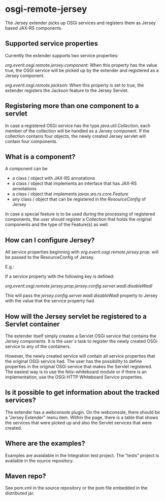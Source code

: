 osgi-remote-jersey
==================

The Jersey extender picks up OSGi services and registers them as Jersey
based JAX-RS components.


## Supported service properties

Currently the extender supports two service properties:

_org.everit.osgi.remote.jersey.component_: When this property has the value
true, the OSGi service will be picked up by the extender and registered as
a Jersey component.

_org.everit.osgi.remote.jackson_: When this property is set to true, the
extender registers the Jackson feature to the Jersey Servlet.


## Registering more than one component to a servlet

In case a registered OSGi service has the type _java.util.Collection_, each
member of the collection will be handled as a Jersey component. If the
collection contains four objects, the newly created Jersey servlet will
contain four components.


## What is a component?

A component can be

- a class / object with JAX-RS annotations
- a class / object that implements an interface that has JAX-RS annotations 
- a class / object that implements _javax.ws.rs.core.Feature_
- any class / object that can be registered in the _ResourceConfig_ of Jersey

In case a special feature is to be used during the processing of registered
components, the user should register a Collection that holds the original
components and the type of the Feature(s) as well.


## How can I configure Jersey?

All service properties beginning with _org.everit.osgi.remote.jersey.prop._
will be passed to the ResourceConfig of Jersey.

E.g.:

If a service property with the following key is defined:

_org.everit.osgi.remote.jersey.prop.jersey.config.server.wadl.disableWadl_

This will pass the _jersey.config.server.wadl.disableWadl_ property
to Jersey with the value that the service property had.


## How will the Jersey servlet be registered to a Servlet container

The extender itself simply creates a Servlet OSGi service that contains the
Jersey components. It is the user`s task to register the newly created OSGi
service to any of the containers.

However, the newly created service will contain all service properties that
the original OSGi service had. The user has the possibility to define 
properties in the original OSGi service that makes the Servlet registered. 
The easiest way is to use the felix-whiteboard module or if there is an
implementation, use the OSGi HTTP Whiteboard Service properties.


## Is it possible to get information about the tracked services?

The extender has a webconsole plugin. On the webconsole, there should be a
"Jersey Extender" menu item. Within the page, there is a table that shows
the services that were picked up and also the Servlet services that were 
created.


## Where are the examples?

Examples are avaialable in the Integration test project. The "tests" project
is available in the source repository.


## Maven repo?

See pom.xml in the source repository or the pom file embedded in the 
distributed jar.